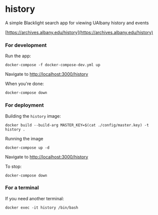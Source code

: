 # history
A simple Blacklight search app for viewing UAlbany history and events

[https://archives.albany.edu/history](https://archives.albany.edu/history)

### For development

Run the app:
```
docker-compose -f docker-compose-dev.yml up
```

Navigate to [http://localhost:3000/history](http://localhost:3000/history)

When you're done:
```
docker-compose down
```

### For deployment

Building the `history` image:
```
docker build --build-arg MASTER_KEY=$(cat ./config/master.key) -t history .
```

Running the image
```
docker-compose up -d
```
Navigate to [http://localhost:3000/history](http://localhost:3000/history)

To stop:
```
docker-compose down
```

### For a terminal

If you need another terminal:
```
docker exec -it history /bin/bash
```
